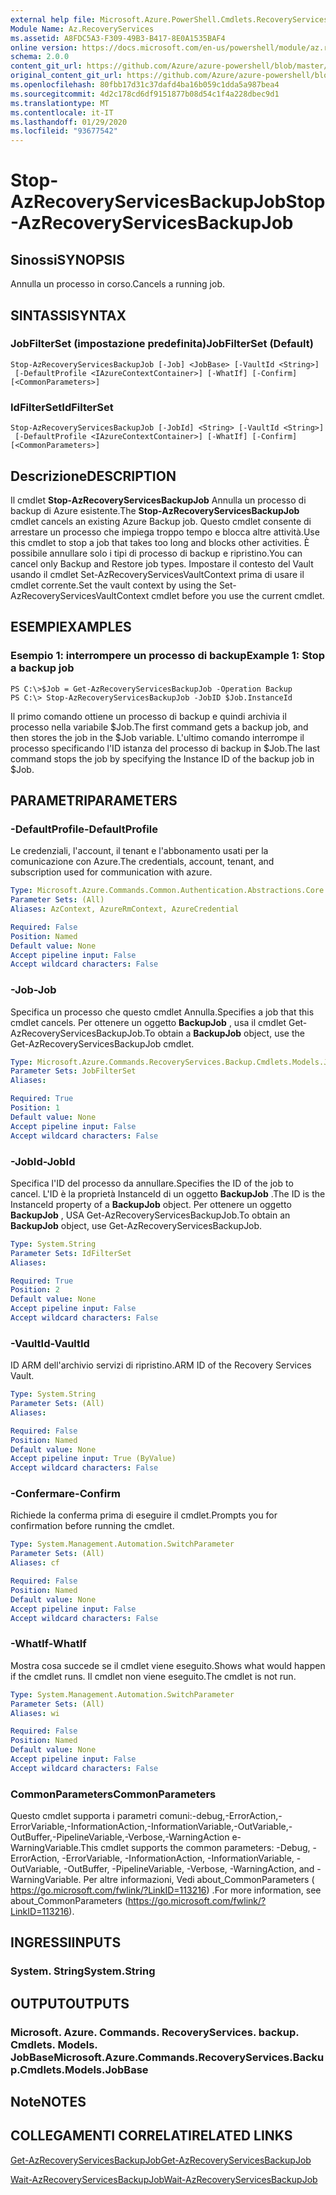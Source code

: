 ```yaml
---
external help file: Microsoft.Azure.PowerShell.Cmdlets.RecoveryServices.Backup.dll-Help.xml
Module Name: Az.RecoveryServices
ms.assetid: A8FDC5A3-F309-49B3-B417-8E0A1535BAF4
online version: https://docs.microsoft.com/en-us/powershell/module/az.recoveryservices/stop-azrecoveryservicesbackupjob
schema: 2.0.0
content_git_url: https://github.com/Azure/azure-powershell/blob/master/src/RecoveryServices/RecoveryServices/help/Stop-AzRecoveryServicesBackupJob.md
original_content_git_url: https://github.com/Azure/azure-powershell/blob/master/src/RecoveryServices/RecoveryServices/help/Stop-AzRecoveryServicesBackupJob.md
ms.openlocfilehash: 80fbb17d31c37dafd4ba16b059c1dda5a987bea4
ms.sourcegitcommit: 4d2c178cd6df9151877b08d54c1f4a228dbec9d1
ms.translationtype: MT
ms.contentlocale: it-IT
ms.lasthandoff: 01/29/2020
ms.locfileid: "93677542"
---
```

# <span data-ttu-id="22c6d-101">Stop-AzRecoveryServicesBackupJob</span><span class="sxs-lookup"><span data-stu-id="22c6d-101">Stop-AzRecoveryServicesBackupJob</span></span>

## <span data-ttu-id="22c6d-102">Sinossi</span><span class="sxs-lookup"><span data-stu-id="22c6d-102">SYNOPSIS</span></span>
<span data-ttu-id="22c6d-103">Annulla un processo in corso.</span><span class="sxs-lookup"><span data-stu-id="22c6d-103">Cancels a running job.</span></span>

## <span data-ttu-id="22c6d-104">SINTASSI</span><span class="sxs-lookup"><span data-stu-id="22c6d-104">SYNTAX</span></span>

### <span data-ttu-id="22c6d-105">JobFilterSet (impostazione predefinita)</span><span class="sxs-lookup"><span data-stu-id="22c6d-105">JobFilterSet (Default)</span></span>
```
Stop-AzRecoveryServicesBackupJob [-Job] <JobBase> [-VaultId <String>]
 [-DefaultProfile <IAzureContextContainer>] [-WhatIf] [-Confirm] [<CommonParameters>]
```

### <span data-ttu-id="22c6d-106">IdFilterSet</span><span class="sxs-lookup"><span data-stu-id="22c6d-106">IdFilterSet</span></span>
```
Stop-AzRecoveryServicesBackupJob [-JobId] <String> [-VaultId <String>]
 [-DefaultProfile <IAzureContextContainer>] [-WhatIf] [-Confirm] [<CommonParameters>]
```

## <span data-ttu-id="22c6d-107">Descrizione</span><span class="sxs-lookup"><span data-stu-id="22c6d-107">DESCRIPTION</span></span>
<span data-ttu-id="22c6d-108">Il cmdlet **Stop-AzRecoveryServicesBackupJob** Annulla un processo di backup di Azure esistente.</span><span class="sxs-lookup"><span data-stu-id="22c6d-108">The **Stop-AzRecoveryServicesBackupJob** cmdlet cancels an existing Azure Backup job.</span></span>
<span data-ttu-id="22c6d-109">Questo cmdlet consente di arrestare un processo che impiega troppo tempo e blocca altre attività.</span><span class="sxs-lookup"><span data-stu-id="22c6d-109">Use this cmdlet to stop a job that takes too long and blocks other activities.</span></span>
<span data-ttu-id="22c6d-110">È possibile annullare solo i tipi di processo di backup e ripristino.</span><span class="sxs-lookup"><span data-stu-id="22c6d-110">You can cancel only Backup and Restore job types.</span></span>
<span data-ttu-id="22c6d-111">Impostare il contesto del Vault usando il cmdlet Set-AzRecoveryServicesVaultContext prima di usare il cmdlet corrente.</span><span class="sxs-lookup"><span data-stu-id="22c6d-111">Set the vault context by using the Set-AzRecoveryServicesVaultContext cmdlet before you use the current cmdlet.</span></span>

## <span data-ttu-id="22c6d-112">ESEMPI</span><span class="sxs-lookup"><span data-stu-id="22c6d-112">EXAMPLES</span></span>

### <span data-ttu-id="22c6d-113">Esempio 1: interrompere un processo di backup</span><span class="sxs-lookup"><span data-stu-id="22c6d-113">Example 1: Stop a backup job</span></span>
```
PS C:\>$Job = Get-AzRecoveryServicesBackupJob -Operation Backup
PS C:\> Stop-AzRecoveryServicesBackupJob -JobID $Job.InstanceId
```

<span data-ttu-id="22c6d-114">Il primo comando ottiene un processo di backup e quindi archivia il processo nella variabile $Job.</span><span class="sxs-lookup"><span data-stu-id="22c6d-114">The first command gets a backup job, and then stores the job in the $Job variable.</span></span>
<span data-ttu-id="22c6d-115">L'ultimo comando interrompe il processo specificando l'ID istanza del processo di backup in $Job.</span><span class="sxs-lookup"><span data-stu-id="22c6d-115">The last command stops the job by specifying the Instance ID of the backup job in $Job.</span></span>

## <span data-ttu-id="22c6d-116">PARAMETRI</span><span class="sxs-lookup"><span data-stu-id="22c6d-116">PARAMETERS</span></span>

### <span data-ttu-id="22c6d-117">-DefaultProfile</span><span class="sxs-lookup"><span data-stu-id="22c6d-117">-DefaultProfile</span></span>
<span data-ttu-id="22c6d-118">Le credenziali, l'account, il tenant e l'abbonamento usati per la comunicazione con Azure.</span><span class="sxs-lookup"><span data-stu-id="22c6d-118">The credentials, account, tenant, and subscription used for communication with azure.</span></span>

```yaml
Type: Microsoft.Azure.Commands.Common.Authentication.Abstractions.Core.IAzureContextContainer
Parameter Sets: (All)
Aliases: AzContext, AzureRmContext, AzureCredential

Required: False
Position: Named
Default value: None
Accept pipeline input: False
Accept wildcard characters: False
```

### <span data-ttu-id="22c6d-119">-Job</span><span class="sxs-lookup"><span data-stu-id="22c6d-119">-Job</span></span>
<span data-ttu-id="22c6d-120">Specifica un processo che questo cmdlet Annulla.</span><span class="sxs-lookup"><span data-stu-id="22c6d-120">Specifies a job that this cmdlet cancels.</span></span>
<span data-ttu-id="22c6d-121">Per ottenere un oggetto **BackupJob** , usa il cmdlet Get-AzRecoveryServicesBackupJob.</span><span class="sxs-lookup"><span data-stu-id="22c6d-121">To obtain a **BackupJob** object, use the Get-AzRecoveryServicesBackupJob cmdlet.</span></span>

```yaml
Type: Microsoft.Azure.Commands.RecoveryServices.Backup.Cmdlets.Models.JobBase
Parameter Sets: JobFilterSet
Aliases:

Required: True
Position: 1
Default value: None
Accept pipeline input: False
Accept wildcard characters: False
```

### <span data-ttu-id="22c6d-122">-JobId</span><span class="sxs-lookup"><span data-stu-id="22c6d-122">-JobId</span></span>
<span data-ttu-id="22c6d-123">Specifica l'ID del processo da annullare.</span><span class="sxs-lookup"><span data-stu-id="22c6d-123">Specifies the ID of the job to cancel.</span></span>
<span data-ttu-id="22c6d-124">L'ID è la proprietà InstanceId di un oggetto **BackupJob** .</span><span class="sxs-lookup"><span data-stu-id="22c6d-124">The ID is the InstanceId property of a **BackupJob** object.</span></span>
<span data-ttu-id="22c6d-125">Per ottenere un oggetto **BackupJob** , USA Get-AzRecoveryServicesBackupJob.</span><span class="sxs-lookup"><span data-stu-id="22c6d-125">To obtain an **BackupJob** object, use Get-AzRecoveryServicesBackupJob.</span></span>

```yaml
Type: System.String
Parameter Sets: IdFilterSet
Aliases:

Required: True
Position: 2
Default value: None
Accept pipeline input: False
Accept wildcard characters: False
```

### <span data-ttu-id="22c6d-126">-VaultId</span><span class="sxs-lookup"><span data-stu-id="22c6d-126">-VaultId</span></span>
<span data-ttu-id="22c6d-127">ID ARM dell'archivio servizi di ripristino.</span><span class="sxs-lookup"><span data-stu-id="22c6d-127">ARM ID of the Recovery Services Vault.</span></span>

```yaml
Type: System.String
Parameter Sets: (All)
Aliases:

Required: False
Position: Named
Default value: None
Accept pipeline input: True (ByValue)
Accept wildcard characters: False
```

### <span data-ttu-id="22c6d-128">-Confermare</span><span class="sxs-lookup"><span data-stu-id="22c6d-128">-Confirm</span></span>
<span data-ttu-id="22c6d-129">Richiede la conferma prima di eseguire il cmdlet.</span><span class="sxs-lookup"><span data-stu-id="22c6d-129">Prompts you for confirmation before running the cmdlet.</span></span>

```yaml
Type: System.Management.Automation.SwitchParameter
Parameter Sets: (All)
Aliases: cf

Required: False
Position: Named
Default value: None
Accept pipeline input: False
Accept wildcard characters: False
```

### <span data-ttu-id="22c6d-130">-WhatIf</span><span class="sxs-lookup"><span data-stu-id="22c6d-130">-WhatIf</span></span>
<span data-ttu-id="22c6d-131">Mostra cosa succede se il cmdlet viene eseguito.</span><span class="sxs-lookup"><span data-stu-id="22c6d-131">Shows what would happen if the cmdlet runs.</span></span> <span data-ttu-id="22c6d-132">Il cmdlet non viene eseguito.</span><span class="sxs-lookup"><span data-stu-id="22c6d-132">The cmdlet is not run.</span></span>

```yaml
Type: System.Management.Automation.SwitchParameter
Parameter Sets: (All)
Aliases: wi

Required: False
Position: Named
Default value: None
Accept pipeline input: False
Accept wildcard characters: False
```

### <span data-ttu-id="22c6d-133">CommonParameters</span><span class="sxs-lookup"><span data-stu-id="22c6d-133">CommonParameters</span></span>
<span data-ttu-id="22c6d-134">Questo cmdlet supporta i parametri comuni:-debug,-ErrorAction,-ErrorVariable,-InformationAction,-InformationVariable,-OutVariable,-OutBuffer,-PipelineVariable,-Verbose,-WarningAction e-WarningVariable.</span><span class="sxs-lookup"><span data-stu-id="22c6d-134">This cmdlet supports the common parameters: -Debug, -ErrorAction, -ErrorVariable, -InformationAction, -InformationVariable, -OutVariable, -OutBuffer, -PipelineVariable, -Verbose, -WarningAction, and -WarningVariable.</span></span> <span data-ttu-id="22c6d-135">Per altre informazioni, Vedi about_CommonParameters ( https://go.microsoft.com/fwlink/?LinkID=113216) .</span><span class="sxs-lookup"><span data-stu-id="22c6d-135">For more information, see about_CommonParameters (https://go.microsoft.com/fwlink/?LinkID=113216).</span></span>

## <span data-ttu-id="22c6d-136">INGRESSI</span><span class="sxs-lookup"><span data-stu-id="22c6d-136">INPUTS</span></span>

### <span data-ttu-id="22c6d-137">System. String</span><span class="sxs-lookup"><span data-stu-id="22c6d-137">System.String</span></span>

## <span data-ttu-id="22c6d-138">OUTPUT</span><span class="sxs-lookup"><span data-stu-id="22c6d-138">OUTPUTS</span></span>

### <span data-ttu-id="22c6d-139">Microsoft. Azure. Commands. RecoveryServices. backup. Cmdlets. Models. JobBase</span><span class="sxs-lookup"><span data-stu-id="22c6d-139">Microsoft.Azure.Commands.RecoveryServices.Backup.Cmdlets.Models.JobBase</span></span>

## <span data-ttu-id="22c6d-140">Note</span><span class="sxs-lookup"><span data-stu-id="22c6d-140">NOTES</span></span>

## <span data-ttu-id="22c6d-141">COLLEGAMENTI CORRELATI</span><span class="sxs-lookup"><span data-stu-id="22c6d-141">RELATED LINKS</span></span>

[<span data-ttu-id="22c6d-142">Get-AzRecoveryServicesBackupJob</span><span class="sxs-lookup"><span data-stu-id="22c6d-142">Get-AzRecoveryServicesBackupJob</span></span>](./Get-AzRecoveryServicesBackupJob.md)

[<span data-ttu-id="22c6d-143">Wait-AzRecoveryServicesBackupJob</span><span class="sxs-lookup"><span data-stu-id="22c6d-143">Wait-AzRecoveryServicesBackupJob</span></span>](./Wait-AzRecoveryServicesBackupJob.md)


